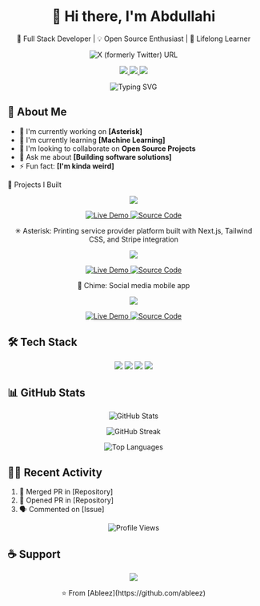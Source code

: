 <!-- Header Banner -->
<div align="center">
  <h1>👋 Hi there, I'm Abdullahi</h1>
  <p>🚀 Full Stack Developer | 💡 Open Source Enthusiast | 🌱 Lifelong Learner</p>
</div>


<div align="center">
<img alt="X (formerly Twitter) URL" src="https://img.shields.io/twitter/url?url=https%3A%2F%2Fx.com%2Fableezz">
</div>

<!-- Social Links -->
<p align="center">
  <a href="https://linkedin.com/in/abdullahi-ahmed-700b371a7/">
    <img src="https://img.shields.io/badge/LinkedIn-0077B5?style=for-the-badge&logo=linkedin&logoColor=white" />
  </a>
  <a href="https://twitter.com/ableezz">
    <img src="https://img.shields.io/badge/Twitter-1DA1F2?style=for-the-badge&logo=twitter&logoColor=white" />
  </a>
  <a href="https://dev.to/ableez">
    <img src="https://img.shields.io/badge/dev.to-0A0A0A?style=for-the-badge&logo=devdotto&logoColor=white" />
  </a>
</p>

<!-- Animated Typing -->
<p align="center">
  <img src="https://readme-typing-svg.herokuapp.com?font=Fira+Code&pause=1000&color=2196F3&center=true&width=435&lines=Building+awesome+web+applications;Contributing+to+open+source;Learning+new+technologies" alt="Typing SVG" />
</p>

<!-- About Me Section -->
## 🧐 About Me
- 🔭 I'm currently working on **[Asterisk]**
- 🌱 I'm currently learning **[Machine Learning]**
- 👯 I'm looking to collaborate on **Open Source Projects**
- 💬 Ask me about **[Building software solutions]**
- ⚡ Fun fact: **[I'm kinda weird]**

🚀 Projects I Built
<div align="center">
  <!-- Project 1 -->
  <a href="https://github.com/ableez/scribe">
    <img src="https://github-readme-stats.vercel.app/api/pin/?username=ableez&repo=project-1&theme=radical" />
  </a>
  <p>
    <a href="https://myscribe.vercel.app">
      <img src="https://img.shields.io/badge/Live_Demo-000000?style=for-the-badge&logo=vercel&logoColor=white" alt="Live Demo" />
    </a>
    <a href="https://github.com/ableez/scribe">
      <img src="https://img.shields.io/badge/Source_Code-181717?style=for-the-badge&logo=github&logoColor=white" alt="Source Code" />
    </a>
  </p>
  <p>✳ Asterisk: Printing service provider platform built with Next.js, Tailwind CSS, and Stripe integration</p>
  <!-- Project 2 -->
  <a href="https://github.com/ableez/asterisk">
    <img src="https://github-readme-stats.vercel.app/api/pin/?username=yourusername&repo=project-2&theme=radical" />
  </a>
  <p>
    <a href="https://asterisk_da.netlify.app">
      <img src="https://img.shields.io/badge/Live_Demo-00C7B7?style=for-the-badge&logo=netlify&logoColor=white" alt="Live Demo" />
    </a>
    <a href="https://github.com/ableez/asterisk">
      <img src="https://img.shields.io/badge/Source_Code-181717?style=for-the-badge&logo=github&logoColor=white" alt="Source Code" />
    </a>
  </p>
  <p>📱 Chime: Social media mobile app</p>
  <!-- Project 3 -->
  <a href="https://github.com/ableez/chime">
    <img src="https://github-readme-stats.vercel.app/api/pin/?username=yourusername&repo=project-3&theme=radical" />
  </a>
  <p>
    <a href="https://github.com/ableez/chime">
      <img src="https://img.shields.io/badge/Live_Demo-430098?style=for-the-badge&logo=heroku&logoColor=white" alt="Live Demo" />
    </a>
    <a href="https://github.com/ableez/chime">
      <img src="https://img.shields.io/badge/Source_Code-181717?style=for-the-badge&logo=github&logoColor=white" alt="Source Code" />
    </a>
  </p>
</div>
<!-- Rest of the previous content remains the same -->

<!-- Tech Stack -->
## 🛠️ Tech Stack
<p align="center">
  <img src="https://img.shields.io/badge/TypeScript-007ACC?style=for-the-badge&logo=typescript&logoColor=white" />
  <img src="https://img.shields.io/badge/React-20232A?style=for-the-badge&logo=react&logoColor=61DAFB" />
  <img src="https://img.shields.io/badge/Node.js-43853D?style=for-the-badge&logo=node.js&logoColor=white" />
  <img src="https://img.shields.io/badge/Python-14354C?style=for-the-badge&logo=python&logoColor=white" />
</p>

<!-- GitHub Stats -->
## 📊 GitHub Stats
<p align="center">
  <img src="https://github-readme-stats.vercel.app/api?username=ableez&show_icons=true&theme=radical" alt="GitHub Stats" />
</p>

<!-- Streak Stats -->
<p align="center">
  <img src="https://github-readme-streak-stats.herokuapp.com/?user=ableez&theme=radical" alt="GitHub Streak" />
</p>

<!-- Top Languages -->
<p align="center">
  <img src="https://github-readme-stats.vercel.app/api/top-langs/?username=ableez&layout=compact&theme=radical" alt="Top Languages" />
</p>

<!-- Recent Activity -->
## 🏃‍♂️ Recent Activity
<!--START_SECTION:activity-->
1. 🎉 Merged PR in [Repository]
2. 💪 Opened PR in [Repository]
3. 🗣 Commented on [Issue]
<!--END_SECTION:activity-->

<!-- Profile Views Counter -->
<p align="center">
  <img src="https://komarev.com/ghpvc/?username=yourusername&color=blueviolet" alt="Profile Views" />
</p>

<!-- Support -->
## ☕ Support
<p align="center">
  <a href="https://www.buymeacoffee.com/ableez">
    <img src="https://img.shields.io/badge/Buy_Me_A_Coffee-FFDD00?style=for-the-badge&logo=buy-me-a-coffee&logoColor=black" />
  </a>
</p>

<!-- Footer -->
<p align="center">⭐️ From [Ableez](https://github.com/ableez)</p>
